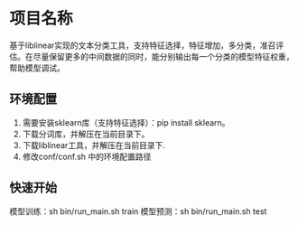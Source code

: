 # 项目名称
基于liblinear实现的文本分类工具，支持特征选择，特征增加，多分类，准召评估。在尽量保留更多的中间数据的同时，能分别输出每一个分类的模型特征权重，帮助模型调试。

## 环境配置
1. 需要安装sklearn库（支持特征选择）：pip install sklearn。
2. 下载分词库，并解压在当前目录下。
3. 下载liblinear工具，并解压在当前目录下.
4. 修改conf/conf.sh 中的环境配置路径  

## 快速开始
模型训练：sh bin/run_main.sh train
模型预测：sh bin/run_main.sh test 
